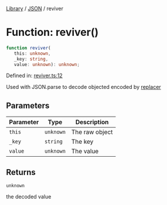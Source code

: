 <!-- markdownlint-disable -->
<!-- cspell: disable -->
[Library](../index.md) / [JSON](./index.md) / reviver

# Function: reviver()

```ts
function reviver(
   this: unknown, 
   _key: string, 
   value: unknown): unknown;
```

Defined in: [reviver.ts:12](https://github.com/technobuddha/library/blob/main/src/reviver.ts#L12)

Used with JSON.parse to decode objected encoded by [replacer](replacer.md)

## Parameters

| Parameter | Type | Description |
| ------ | ------ | ------ |
| `this` | `unknown` | The raw object |
| `_key` | `string` | The key |
| `value` | `unknown` | The value |

## Returns

`unknown`

the decoded value

